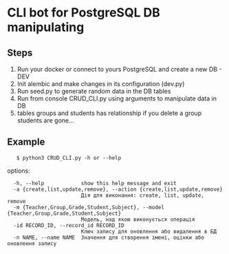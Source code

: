 # CLI bot for PostgreSQL DB manipulating

## Steps
1. Run your docker or connect to yours PostgreSQL and create a new DB - DEV
2. Init alembic and make changes in its configuration (dev.py)
3. Run seed.py to generate random data in the DB tables
4. Run from console CRUD_CLI.py using arguments to manipulate data in DB 
5. tables groups and students has relationship if you delete a group students are gone...
## Example
```commandline
   $ python3 CRUD_CLI.py -h or --help
```
options:
```commandline
  -h, --help            show this help message and exit
  -a {create,list,update,remove}, --action {create,list,update,remove}
                        Дія для виконання: create, list, update, remove
  -m {Teacher,Group,Grade,Student,Subject}, --model {Teacher,Group,Grade,Student,Subject}
                        Модель, над якою виконується операція
  -id RECORD_ID, --record_id RECORD_ID
                        Ключ запису для оновлення або видалення в БД
  -n NAME, --name NAME  Значення для створення імені, оцінки або оновлення запису

```